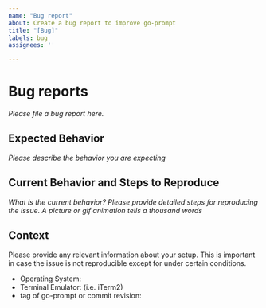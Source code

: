 ```yaml
---
name: "Bug report"
about: Create a bug report to improve go-prompt
title: "[Bug]"
labels: bug
assignees: ''

---
```


# Bug reports

*Please file a bug report here.*

## Expected Behavior

*Please describe the behavior you are expecting*

## Current Behavior and Steps to Reproduce

*What is the current behavior? Please provide detailed steps for reproducing the issue.*
*A picture or gif animation tells a thousand words*

## Context

Please provide any relevant information about your setup. This is important in case the issue is not reproducible except for under certain conditions.

* Operating System:
* Terminal Emulator: (i.e. iTerm2)
* tag of go-prompt or commit revision:

